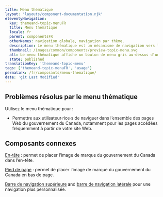 ```yaml
---
title: Menu thématique
layout: 'layouts/component-documentation.njk'
eleventyNavigation:
  key: themeand-topic-menuFR
  title: Menu thématique
  locale: fr
  parent: componentsFR
  otherNames: navigation globale, navigation par thème.
  description: Le menu thématique est un mécanisme de navigation vers les tâches les plus importantes des sites Web du gouvernement du Canada.
  thumbnail: /images/common/components/preview-topic-menu.svg
  alt: Le menu thématique affiche un bouton de menu gris au-dessus d'une liste verticale étendue d'options de menu.
  state: published
translationKey: 'themeand-topic-menu'
tags: ['themeand-topic-menuFR', 'usage']
permalink: /fr/composants/menu-thematique/
date: 'git Last Modified'
---
```


## Problèmes résolus par le menu thématique

Utilisez le menu thématique pour :

- Permettre aux utilisateur·rice·s de naviguer dans l’ensemble des pages Web du gouvernement du Canada, notamment pour les pages accédées fréquemment à partir de votre site Web.

<article class="bg-full-width bg-primary text-light pt-600 pb-300 my-600">
  <h2 class="mt-0 mb-300">Composants connexes</h2>

<a href="{{ links.header }}" class="link-light">En-tête</a> : permet de placer l’image de marque du gouvernement du Canada dans l’en-tête.

<a href="{{ links.footer }}" class="link-light">Pied de page</a> : permet de placer l’image de marque du gouvernement du Canada en bas de page.

<a href="{{ links.topNav }}" class="link-light">Barre de navigation supérieure</a> and <a href="{{ links.sideNav }}" class="link-light">barre de navigation latérale</a> pour une navigation plus personnalisée.

</article>
